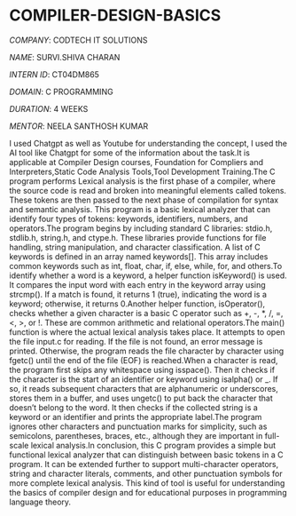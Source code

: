 # COMPILER-DESIGN-BASICS

*COMPANY*: CODTECH IT SOLUTIONS

*NAME*: SURVI.SHIVA CHARAN

*INTERN ID*: CT04DM865

*DOMAIN*: C PROGRAMMING

*DURATION*: 4 WEEKS

*MENTOR*: NEELA SANTHOSH KUMAR

I used Chatgpt as well as Youtube for understanding the concept, I used the  AI tool like Chatgpt  for some of the information about the task.It is applicable at Compiler Design courses,
Foundation for Compliers and Interpreters,Static Code Analysis Tools,Tool Development Training.The  C program performs  Lexical analysis is the first phase of a compiler, where the source code is read and broken into meaningful elements called tokens. These tokens are then passed to the next phase of compilation for syntax and semantic analysis. This program is a basic lexical analyzer that can identify four types of tokens: keywords, identifiers, numbers, and operators.The program begins by including standard C libraries: stdio.h, stdlib.h, string.h, and ctype.h. These libraries provide functions for file handling, string manipulation, and character classification. A list of C keywords is defined in an array named keywords[]. This array includes common keywords such as int, float, char, if, else, while, for, and others.To identify whether a word is a keyword, a helper function isKeyword() is used. It compares the input word with each entry in the keyword array using strcmp(). If a match is found, it returns 1 (true), indicating the word is a keyword; otherwise, it returns 0.Another helper function, isOperator(), checks whether a given character is a basic C operator such as +, -, *, /, =, <, >, or !. These are common arithmetic and relational operators.The main() function is where the actual lexical analysis takes place. It attempts to open the file input.c for reading. If the file is not found, an error message is printed. Otherwise, the program reads the file character by character using fgetc() until the end of the file (EOF) is reached.When a character is read, the program first skips any whitespace using isspace(). Then it checks if the character is the start of an identifier or keyword using isalpha() or _. If so, it reads subsequent characters that are alphanumeric or underscores, stores them in a buffer, and uses ungetc() to put back the character that doesn’t belong to the word. It then checks if the collected string is a keyword or an identifier and prints the appropriate label.The program ignores other characters and punctuation marks for simplicity, such as semicolons, parentheses, braces, etc., although they are important in full-scale lexical analysis.In conclusion, this C program provides a simple but functional lexical analyzer that can distinguish between basic tokens in a C program. It can be extended further to support multi-character operators, string and character literals, comments, and other punctuation symbols for more complete lexical analysis. This kind of tool is useful for understanding the basics of compiler design and for educational purposes in programming language theory.

